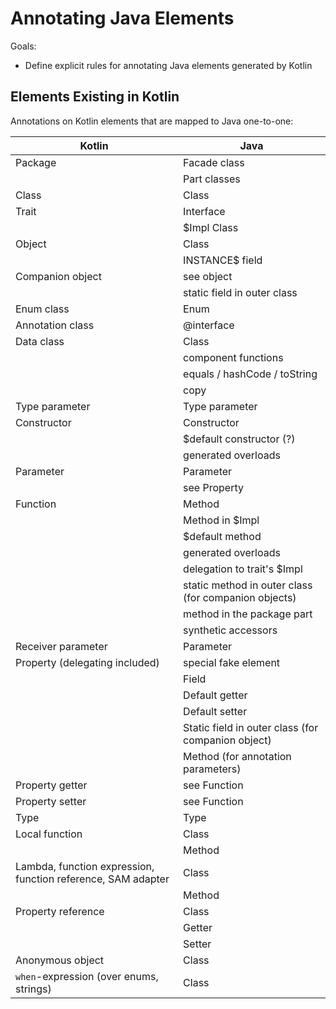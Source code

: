 # Annotating Java Elements

Goals:
* Define explicit rules for annotating Java elements generated by Kotlin

## Elements Existing in Kotlin

Annotations on Kotlin elements that are mapped to Java one-to-one:

| Kotlin | Java |
|--------|------|
Package | Facade class
|| Part classes
Class | Class
Trait | Interface
|| $Impl Class
Object | Class
|| INSTANCE$ field
Companion object | see object
|| static field in outer class 
Enum class | Enum
Annotation class | @interface
Data class | Class
|| component functions
|| equals / hashCode / toString
|| copy
Type parameter | Type parameter
Constructor | Constructor
|| $default constructor (?)
|| generated overloads
Parameter | Parameter
|| see Property
Function | Method
|| Method in $Impl
|| $default method
|| generated overloads
|| delegation to trait's $Impl
|| static method in outer class (for companion objects)
|| method in the package part
|| synthetic accessors
Receiver parameter | Parameter
Property (delegating included) | special fake element
|| Field
|| Default getter
|| Default setter
|| Static field in outer class (for companion object)
|| Method (for annotation parameters)
Property getter | see Function
Property setter | see Function
Type | Type
Local function | Class
|| Method
Lambda, function expression, function reference, SAM adapter | Class
|| Method
Property reference | Class
|| Getter
|| Setter
Anonymous object | Class
`when`-expression (over enums, strings) | Class
